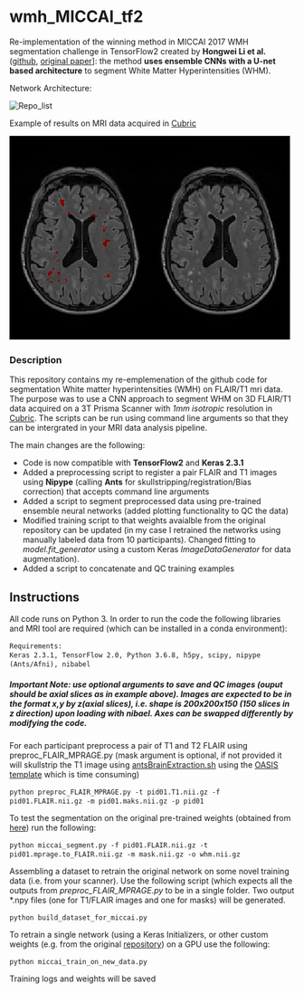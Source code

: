 # wmh_MICCAI_tf2
Re-implementation of the winning method in MICCAI 2017 WMH segmentation challenge in TensorFlow2 created by **Hongwei Li et al.** ([github](https://github.com/hongweilibran/wmh_ibbmTum), [original paper](https://doi.org/10.1016/j.neuroimage.2018.07.005)]: the method **uses ensemble CNNs with a U-net based architecture** to segment White Matter Hyperintensities (WHM).

Network Architecture:

![Repo_list](images/architecture.png)

Example of results on MRI data acquired in [Cubric](https://www.cardiff.ac.uk/cardiff-university-brain-research-imaging-centre)

![Repo_list](images/whm_example.png)
### Description

This repository contains my re-emplemenation of the github code for segmentation White matter hyperintensities (WMH) on FLAIR/T1 mri data. The purpose was to use a CNN approach to segment WHM on 3D FLAIR/T1 data acquired on a 3T Prisma Scanner with *1mm isotropic* resolution in [Cubric](https://www.cardiff.ac.uk/cardiff-university-brain-research-imaging-centre). The scripts can be run using command line arguments so that they can be intergrated in your MRI data analysis pipeline.

The main changes are the following: 
- Code is now compatible with **TensorFlow2** and **Keras 2.3.1**
- Added a preprocessing script to register a pair FLAIR and T1 images using **Nipype** (calling **Ants** for skullstripping/registration/Bias correction) that accepts command line arguments
- Added a script to segment preprocessed data using pre-trained ensemble neural networks (added plotting functionality to QC the data)
- Modified training script to that weights avaialble from the original repository can be updated (in my case I retrained the networks using manually labeled data from 10 participants). Changed fitting to *model.fit_generator* using a custom Keras *ImageDataGenerator* for data augmentation).
- Added a script to concatenate and QC training examples


## Instructions

All code runs on Python 3. In order to run the code the following libraries and MRI tool are required (which can be installed in a conda environment):
```
Requirements: 
Keras 2.3.1, TensorFlow 2.0, Python 3.6.8, h5py, scipy, nipype (Ants/Afni), nibabel 
```

##### Important Note: use optional arguments to save and QC images (ouput should be axial slices as in example above). Images are expected to be in the format x,y by z(axial slices), i.e. shape is 200x200x150 (150 slices in z direction) upon loading with nibael. Axes can be swapped differently by modifying the code.

For each participant preprocess a pair of T1 and T2 FLAIR using preproc_FLAIR_MPRAGE.py (mask argument is optional, if not provided it will skullstrip the T1 image using [antsBrainExtraction.sh](https://github.com/ANTsX/ANTs/blob/master/Scripts/antsBrainExtraction.sh) using the [OASIS template](https://osf.io/rh9km/) which is time consuming)  

```
python preproc_FLAIR_MPRAGE.py -t pid01.T1.nii.gz -f pid01.FLAIR.nii.gz -m pid01.maks.nii.gz -p pid01

```
To test the segmentation on the original pre-trained weights (obtained from [here]( https://github.com/hongweilibran/wmh_ibbmTum)) run the following:

```
python miccai_segment.py -f pid01.FLAIR.nii.gz -t pid01.mprage.to_FLAIR.nii.gz -m mask.nii.gz -o whm.nii.gz

```

Assembling a dataset to retrain the original network on some novel training data (i.e. from your scanner).  Use the following script (which expects all the outputs from *preproc_FLAIR_MPRAGE.py* to be in a single folder. Two output *.npy files (one for T1/FLAIR images and one for masks) will be generated.

```
python build_dataset_for_miccai.py

```
To retrain a single network (using a Keras Initializers, or other custom weights (e.g. from the original [repository]( https://github.com/hongweilibran/wmh_ibbmTum)) on a GPU use the following:

```
python miccai_train_on_new_data.py
```
Training logs and weights will be saved
